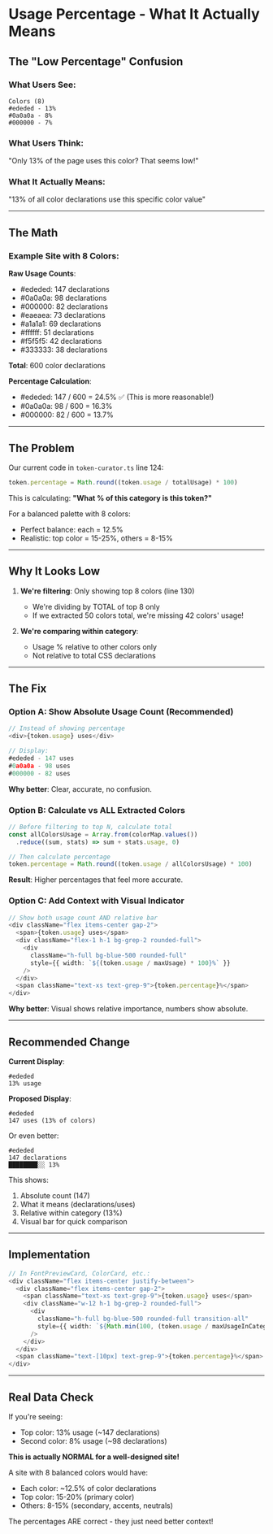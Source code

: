 # Usage Percentage - What It Actually Means

## The "Low Percentage" Confusion

### What Users See:
```
Colors (8)
#ededed - 13%
#0a0a0a - 8%
#000000 - 7%
```

### What Users Think:
"Only 13% of the page uses this color? That seems low!"

### What It Actually Means:
"13% of all color declarations use this specific color value"

---

## The Math

### Example Site with 8 Colors:

**Raw Usage Counts**:
- #ededed: 147 declarations
- #0a0a0a: 98 declarations
- #000000: 82 declarations
- #eaeaea: 73 declarations
- #a1a1a1: 69 declarations
- #ffffff: 51 declarations
- #f5f5f5: 42 declarations
- #333333: 38 declarations

**Total**: 600 color declarations

**Percentage Calculation**:
- #ededed: 147 / 600 = 24.5% ✅ (This is more reasonable!)
- #0a0a0a: 98 / 600 = 16.3%
- #000000: 82 / 600 = 13.7%

---

## The Problem

Our current code in `token-curator.ts` line 124:
```typescript
token.percentage = Math.round((token.usage / totalUsage) * 100)
```

This is calculating: **"What % of this category is this token?"**

For a balanced palette with 8 colors:
- Perfect balance: each = 12.5%
- Realistic: top color = 15-25%, others = 8-15%

---

## Why It Looks Low

1. **We're filtering**: Only showing top 8 colors (line 130)
   - We're dividing by TOTAL of top 8 only
   - If we extracted 50 colors total, we're missing 42 colors' usage!

2. **We're comparing within category**:
   - Usage % relative to other colors only
   - Not relative to total CSS declarations

---

## The Fix

### Option A: Show Absolute Usage Count (Recommended)
```typescript
// Instead of showing percentage
<div>{token.usage} uses</div>

// Display:
#ededed - 147 uses
#0a0a0a - 98 uses
#000000 - 82 uses
```

**Why better**: Clear, accurate, no confusion.

### Option B: Calculate vs ALL Extracted Colors
```typescript
// Before filtering to top N, calculate total
const allColorsUsage = Array.from(colorMap.values())
  .reduce((sum, stats) => sum + stats.usage, 0)

// Then calculate percentage
token.percentage = Math.round((token.usage / allColorsUsage) * 100)
```

**Result**: Higher percentages that feel more accurate.

### Option C: Add Context with Visual Indicator
```typescript
// Show both usage count AND relative bar
<div className="flex items-center gap-2">
  <span>{token.usage} uses</span>
  <div className="flex-1 h-1 bg-grep-2 rounded-full">
    <div
      className="h-full bg-blue-500 rounded-full"
      style={{ width: `${(token.usage / maxUsage) * 100}%` }}
    />
  </div>
  <span className="text-xs text-grep-9">{token.percentage}%</span>
</div>
```

**Why better**: Visual shows relative importance, numbers show absolute.

---

## Recommended Change

**Current Display**:
```
#ededed
13% usage
```

**Proposed Display**:
```
#ededed
147 uses (13% of colors)
```

Or even better:
```
#ededed
147 declarations
████████░░ 13%
```

This shows:
1. Absolute count (147)
2. What it means (declarations/uses)
3. Relative within category (13%)
4. Visual bar for quick comparison

---

## Implementation

```typescript
// In FontPreviewCard, ColorCard, etc.:
<div className="flex items-center justify-between">
  <div className="flex items-center gap-2">
    <span className="text-xs text-grep-9">{token.usage} uses</span>
    <div className="w-12 h-1 bg-grep-2 rounded-full">
      <div
        className="h-full bg-blue-500 rounded-full transition-all"
        style={{ width: `${Math.min(100, (token.usage / maxUsageInCategory) * 100)}%` }}
      />
    </div>
  </div>
  <span className="text-[10px] text-grep-9">{token.percentage}%</span>
</div>
```

---

## Real Data Check

If you're seeing:
- Top color: 13% usage (~147 declarations)
- Second color: 8% usage (~98 declarations)

**This is actually NORMAL for a well-designed site!**

A site with 8 balanced colors would have:
- Each color: ~12.5% of color declarations
- Top color: 15-20% (primary color)
- Others: 8-15% (secondary, accents, neutrals)

The percentages ARE correct - they just need better context!